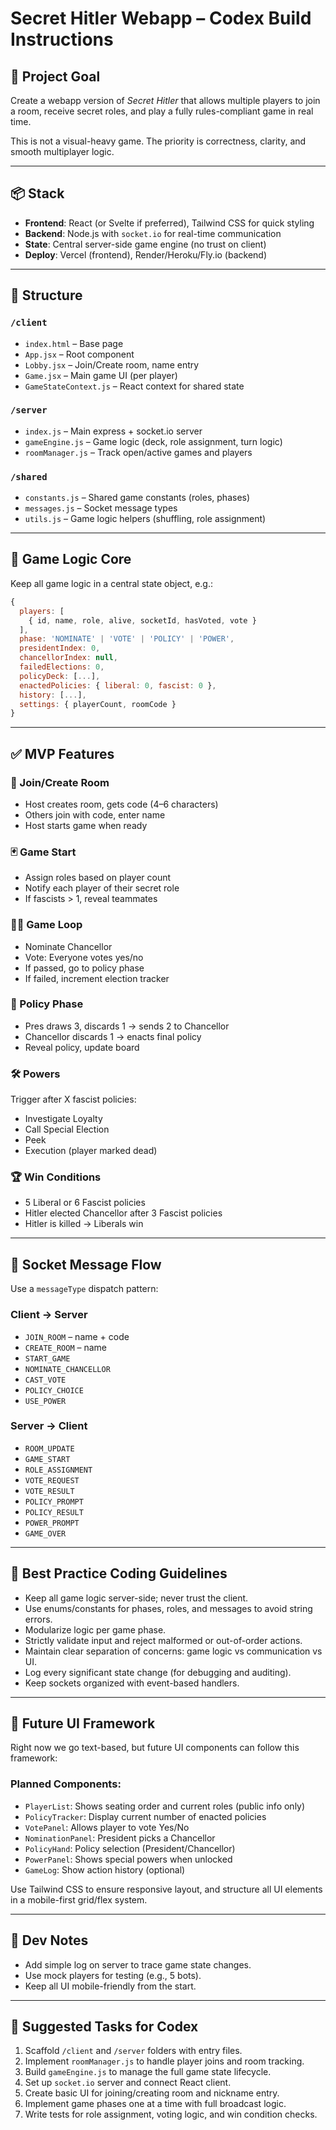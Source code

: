 
# Secret Hitler Webapp – Codex Build Instructions

## 🎯 Project Goal
Create a webapp version of *Secret Hitler* that allows multiple players to join a room, receive secret roles, and play a fully rules-compliant game in real time.

This is not a visual-heavy game. The priority is correctness, clarity, and smooth multiplayer logic.

---

## 📦 Stack

- **Frontend**: React (or Svelte if preferred), Tailwind CSS for quick styling
- **Backend**: Node.js with `socket.io` for real-time communication
- **State**: Central server-side game engine (no trust on client)
- **Deploy**: Vercel (frontend), Render/Heroku/Fly.io (backend)

---

## 🧱 Structure

### `/client`
- `index.html` – Base page
- `App.jsx` – Root component
- `Lobby.jsx` – Join/Create room, name entry
- `Game.jsx` – Main game UI (per player)
- `GameStateContext.js` – React context for shared state

### `/server`
- `index.js` – Main express + socket.io server
- `gameEngine.js` – Game logic (deck, role assignment, turn logic)
- `roomManager.js` – Track open/active games and players

### `/shared`
- `constants.js` – Shared game constants (roles, phases)
- `messages.js` – Socket message types
- `utils.js` – Game logic helpers (shuffling, role assignment)

---

## 🧠 Game Logic Core
Keep all game logic in a central state object, e.g.:

```js
{
  players: [
    { id, name, role, alive, socketId, hasVoted, vote }
  ],
  phase: 'NOMINATE' | 'VOTE' | 'POLICY' | 'POWER',
  presidentIndex: 0,
  chancellorIndex: null,
  failedElections: 0,
  policyDeck: [...],
  enactedPolicies: { liberal: 0, fascist: 0 },
  history: [...],
  settings: { playerCount, roomCode }
}
```

---

## ✅ MVP Features

### 🔐 Join/Create Room
- Host creates room, gets code (4–6 characters)
- Others join with code, enter name
- Host starts game when ready

### 🃏 Game Start
- Assign roles based on player count
- Notify each player of their secret role
- If fascists > 1, reveal teammates

### 🧑‍⚖️ Game Loop
- Nominate Chancellor
- Vote: Everyone votes yes/no
- If passed, go to policy phase
- If failed, increment election tracker

### 📜 Policy Phase
- Pres draws 3, discards 1 → sends 2 to Chancellor
- Chancellor discards 1 → enacts final policy
- Reveal policy, update board

### 🛠️ Powers
Trigger after X fascist policies:
- Investigate Loyalty
- Call Special Election
- Peek
- Execution (player marked dead)

### 🏆 Win Conditions
- 5 Liberal or 6 Fascist policies
- Hitler elected Chancellor after 3 Fascist policies
- Hitler is killed → Liberals win

---

## 🔁 Socket Message Flow
Use a `messageType` dispatch pattern:

### Client → Server
- `JOIN_ROOM` – name + code
- `CREATE_ROOM` – name
- `START_GAME`
- `NOMINATE_CHANCELLOR`
- `CAST_VOTE`
- `POLICY_CHOICE`
- `USE_POWER`

### Server → Client
- `ROOM_UPDATE`
- `GAME_START`
- `ROLE_ASSIGNMENT`
- `VOTE_REQUEST`
- `VOTE_RESULT`
- `POLICY_PROMPT`
- `POLICY_RESULT`
- `POWER_PROMPT`
- `GAME_OVER`

---

## 📐 Best Practice Coding Guidelines
- Keep all game logic server-side; never trust the client.
- Use enums/constants for phases, roles, and messages to avoid string errors.
- Modularize logic per game phase.
- Strictly validate input and reject malformed or out-of-order actions.
- Maintain clear separation of concerns: game logic vs communication vs UI.
- Log every significant state change (for debugging and auditing).
- Keep sockets organized with event-based handlers.

---

## 🧩 Future UI Framework
Right now we go text-based, but future UI components can follow this framework:

### Planned Components:
- `PlayerList`: Shows seating order and current roles (public info only)
- `PolicyTracker`: Display current number of enacted policies
- `VotePanel`: Allows player to vote Yes/No
- `NominationPanel`: President picks a Chancellor
- `PolicyHand`: Policy selection (President/Chancellor)
- `PowerPanel`: Shows special powers when unlocked
- `GameLog`: Show action history (optional)

Use Tailwind CSS to ensure responsive layout, and structure all UI elements in a mobile-first grid/flex system.

---

## 🧪 Dev Notes
- Add simple log on server to trace game state changes.
- Use mock players for testing (e.g., 5 bots).
- Keep all UI mobile-friendly from the start.

---

## 🧱 Suggested Tasks for Codex
1. Scaffold `/client` and `/server` folders with entry files.
2. Implement `roomManager.js` to handle player joins and room tracking.
3. Build `gameEngine.js` to manage the full game state lifecycle.
4. Set up `socket.io` server and connect React client.
5. Create basic UI for joining/creating room and nickname entry.
6. Implement game phases one at a time with full broadcast logic.
7. Write tests for role assignment, voting logic, and win condition checks.


